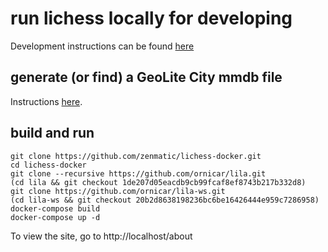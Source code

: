 # run lichess locally for developing

Development instructions can be found [here](https://github.com/ornicar/lila/wiki/Lichess-Development-Onboarding)

## generate (or find) a GeoLite City mmdb file

Instructions [here](util/mmdb/README.md).

## build and run

```
git clone https://github.com/zenmatic/lichess-docker.git
cd lichess-docker
git clone --recursive https://github.com/ornicar/lila.git
(cd lila && git checkout 1de207d05eacdb9cb99fcaf8ef8743b217b332d8)
git clone https://github.com/ornicar/lila-ws.git
(cd lila-ws && git checkout 20b2d8638198236bc6be16426444e959c7286958)
docker-compose build
docker-compose up -d
```

To view the site, go to http://localhost/about
